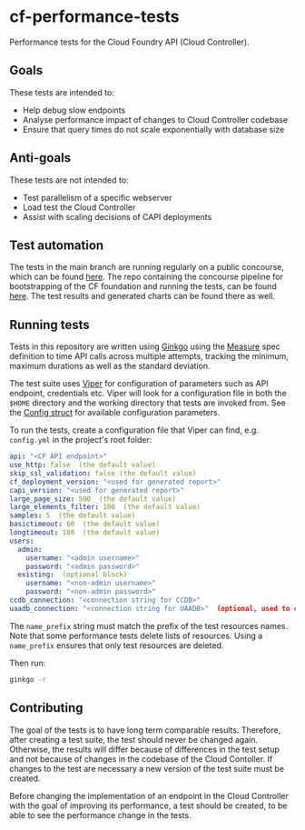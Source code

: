 # cf-performance-tests
Performance tests for the Cloud Foundry API (Cloud Controller).

## Goals
These tests are intended to:
* Help debug slow endpoints
* Analyse performance impact of changes to Cloud Controller codebase
* Ensure that query times do not scale exponentially with database size

## Anti-goals
These tests are not intended to:
* Test parallelism of a specific webserver
* Load test the Cloud Controller
* Assist with scaling decisions of CAPI deployments

## Test automation
The tests in the main branch are running regularly on a public concourse, which can be found [here](https://bosh.ci.cloudfoundry.org/).
The repo containing the concourse pipeline for bootstrapping of the CF foundation and running the tests, can be found [here](https://github.com/cloudfoundry/cf-performance-tests-pipeline). The test results and generated charts can be found there as well.

## Running tests
Tests in this repository are written using [Ginkgo](https://onsi.github.io/ginkgo/) using the [Measure](https://pkg.go.dev/github.com/onsi/ginkgo/v2#Measure) spec definition to time API calls across multiple attempts, tracking the minimum, maximum durations as well as the standard deviation.

The test suite uses [Viper](https://github.com/spf13/viper) for configuration of parameters such as API endpoint, credentials etc. Viper will look for a configuration file in both the `$HOME` directory and the working directory that tests are invoked from. See the [Config struct](helpers/config.go) for available configuration parameters.

To run the tests, create a configuration file that Viper can find, e.g. `config.yml` in the project's root folder:
```yaml
api: "<CF API endpoint>"
use_http: false  (the default value)
skip_ssl_validation: false (the default value)
cf_deployment_version: "<used for generated report>"
capi_version: "<used for generated report>"
large_page_size: 500  (the default value)
large_elements_filter: 100  (the default value)
samples: 5  (the default value)
basictimeout: 60  (the default value)
longtimeout: 180  (the default value)
users:
  admin:
    username: "<admin username>"
    password: "<admin password>"
  existing:  (optional block)
    username: "<non-admin username>"
    password: "<non-admin password>"
ccdb_connection: "<connection string for CCDB>"
uaadb_connection: "<connection string for UAADB>"  (optional, used to cleanup the created test user)
```
The `name_prefix` string must match the prefix of the test resources names. Note that some performance tests delete lists of resources. Using a `name_prefix` ensures that only test resources are deleted.

Then run:
```bash
ginkgo -r
```

## Contributing
The goal of the tests is to have long term comparable results.
Therefore, after creating a test suite, the test should never be changed again. Otherwise, the results will differ because of differences in the test setup and not because of changes in the codebase of the Cloud Contoller.
If changes to the test are necessary a new version of the test suite must be created.

Before changing the implementation of an endpoint in the Cloud Controller with the goal of improving its performance, a test should be created, to be able to see the performance change in the tests.
